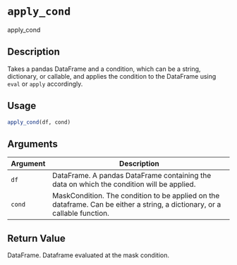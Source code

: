 # `apply_cond`

apply_cond

## Description

Takes a pandas DataFrame and a condition, which can be a string, dictionary,
or callable, and applies the condition to the DataFrame using `eval` or `apply`
accordingly.


## Usage

```r
apply_cond(df, cond)
```

## Arguments

Argument      |Description
------------- |----------------
`df` | DataFrame. A pandas DataFrame containing the data on which the condition will be applied.
`cond` | MaskCondition. The condition to be applied on the dataframe. Can be either a string, a dictionary, or a callable function.

## Return Value

DataFrame. Dataframe evaluated at the mask condition.


